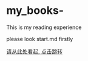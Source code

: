 # my_books-
This is my reading experience

please look start.md firstly

[请从此处看起, 点击跳转](./start.md)





